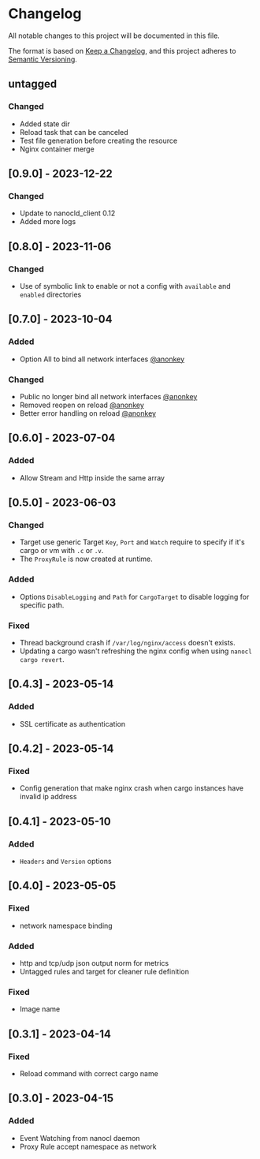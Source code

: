 # Changelog

All notable changes to this project will be documented in this file.

The format is based on [Keep a Changelog](https://keepachangelog.com/en/1.0.0/),
and this project adheres to [Semantic Versioning](https://semver.org/spec/v2.0.0.html).

## untagged

### Changed

- Added state dir
- Reload task that can be canceled
- Test file generation before creating the resource
- Nginx container merge

## [0.9.0] - 2023-12-22

### Changed

- Update to nanocld_client 0.12
- Added more logs

## [0.8.0] - 2023-11-06

### Changed

- Use of symbolic link to enable or not a config with `available` and `enabled` directories

## [0.7.0] - 2023-10-04

### Added

- Option All to bind all network interfaces [@anonkey](https://github.com/anonkey)

### Changed

- Public no longer bind all network interfaces [@anonkey](https://github.com/anonkey)
- Removed reopen on reload [@anonkey](https://github.com/anonkey)
- Better error handling on reload [@anonkey](https://github.com/anonkey)

## [0.6.0] - 2023-07-04

### Added

- Allow Stream and Http inside the same array

## [0.5.0] - 2023-06-03

### Changed

- Target use generic Target `Key`, `Port` and `Watch` require to specify if it's cargo or vm with `.c` or `.v`.
- The `ProxyRule` is now created at runtime.

### Added

- Options `DisableLogging` and `Path` for `CargoTarget` to disable logging for specific path.

### Fixed

- Thread background crash if `/var/log/nginx/access` doesn't exists.
- Updating a cargo wasn't refreshing the nginx config when using `nanocl cargo revert`.

## [0.4.3] - 2023-05-14

### Added

- SSL certificate as authentication

## [0.4.2] - 2023-05-14

### Fixed

- Config generation that make nginx crash when cargo instances have invalid ip address

## [0.4.1] - 2023-05-10

### Added

- `Headers` and `Version` options

## [0.4.0] - 2023-05-05

### Fixed

- network namespace binding

### Added

- http and tcp/udp json output norm for metrics
- Untagged rules and target for cleaner rule definition

### Fixed

- Image name

## [0.3.1] - 2023-04-14

### Fixed

- Reload command with correct cargo name

## [0.3.0] - 2023-04-15

### Added

- Event Watching from nanocl daemon
- Proxy Rule accept namespace as network
